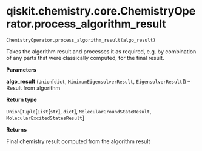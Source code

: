 # qiskit.chemistry.core.ChemistryOperator.process\_algorithm\_result

`ChemistryOperator.process_algorithm_result(algo_result)`

Takes the algorithm result and processes it as required, e.g. by combination of any parts that were classically computed, for the final result.

**Parameters**

**algo\_result** (`Union`\[`dict`, `MinimumEigensolverResult`, `EigensolverResult`]) – Result from algorithm

**Return type**

`Union`\[`Tuple`\[`List`\[`str`], `dict`], `MolecularGroundStateResult`, `MolecularExcitedStatesResult`]

**Returns**

Final chemistry result computed from the algorithm result
